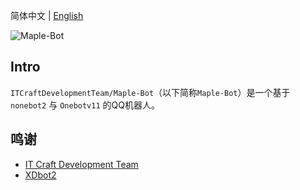 简体中文 | [English](https://github.com/ITCraftDevelopmentTeam/Maple-Bot/blob/master/README_en.md)

![Maple-Bot](https://socialify.git.ci/ITCraftDevelopmentTeam/Maple-Bot/image?description=1&descriptionEditable=%E4%B8%80%E4%B8%AA%E7%AE%80%E5%8D%95%E8%BD%BB%E9%87%8F%E5%8C%96%20QQ%20Bot&font=Inter&forks=1&issues=1&language=1&logo=https%3A%2F%2Fraw.githubusercontent.com%2FITCraftDevelopmentTeam%2FMaple-Bot%2Fmaster%2Flogo.svg&name=1&owner=1&pattern=Circuit%20Board&pulls=1&stargazers=1&theme=Light)

## Intro
`ITCraftDevelopmentTeam/Maple-Bot`（以下简称`Maple-Bot`）是一个基于`nonebot2` 与 `Onebotv11` 的QQ机器人。

## 鸣谢
- [IT Craft Development Team](https://itcdt.top)
- [XDbot2](https://github.com/ITCraftDevelopmentTeam/XDbot2)
